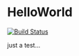 # HelloWorld

[![Build Status](https://travis-ci.org/PubFiles/HelloWorld.svg?branch=master)](https://travis-ci.org/PubFiles/HelloWorld)


just a test...
